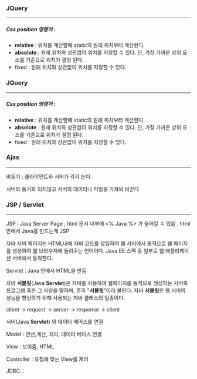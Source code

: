 ### JQuery

------



##### Css position 명령어 :

- **relative** : 위치를 계산할때 static의 원래 위치부터 계산한다.
-  **absolute** : 원래 위치와 상관없이 위치를 지정할 수 있다. 단, 가장 가까운 상위 요소를 기준으로 위치가 결정 된다. 
- fixed : 원래 위치와 상관없이 위치를 지정할 수 있다.


### JQuery

------



##### Css position 명령어 :

- **relative** : 위치를 계산할때 static의 원래 위치부터 계산한다.
- **absolute** : 원래 위치와 상관없이 위치를 지정할 수 있다. 단, 가장 가까운 상위 요소를 기준으로 위치가 결정 된다. 
- fixed : 원래 위치와 상관없이 위치를 지정할 수 있다.



### Ajax

------

비동기 : 클라이언트와 서버가 각각 논다.

서버와 동기화 되지않고 서버의 데이터나 파일을 가져와 바꾼다



### JSP / Servlet

------



JSP : Java Server Page , html 문서 내부에 <% Java %> 가 들어갈 수 있음 . html안에서 Java를 만드는게 JSP

자바 서버 페이지는 HTML내에 자바 코드를 삽입하여 웹 서버에서 동적으로 웹 페이지를 생성하여 웹 브라우저에 돌려주는 언어이다. Java EE 스펙 중 일부로 웹 애플리케이션 서버에서 동작한다.



Servlet : Java 안에서 HTML을 만듬

자바 **서블릿**(Java **Servlet**)은 자바를 사용하여 웹페이지를 동적으로 생성하는 서버측 프로그램 혹은 그 사양을 말하며, 흔히 "**서블릿**"이라 불린다. 자바 **서블릿**은 웹 서버의 성능을 향상하기 위해 사용되는 자바 클래스의 일종이다.



client	->	request	->	server	->	response	->	client



서버(Java **Servlet**) 와 데이터 베이스를 연결



Model : 연산,계산, 처리, 데이터 베이스 연결

View : 보여줌, HTML

Controller : 요청에 맞는 View를 제어



JDBC...
